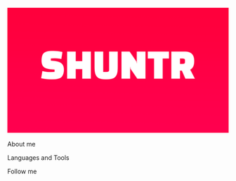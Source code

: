 ![Header](https://github.com/SHUNTR/SHUNTR/blob/main/assets/banner.png)


About me


Languages and Tools


Follow me
